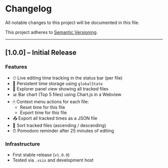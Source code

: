 # Changelog

All notable changes to this project will be documented in this file.

This project adheres to [Semantic Versioning](https://semver.org/).

---

## [1.0.0] – Initial Release

### Features

- ⏱ Live editing time tracking in the status bar (per file)
- 💾 Persistent time storage using `globalState`
- 📁 Explorer panel view showing all tracked files
- 📊 Bar chart (Top 5 files) using Chart.js in a Webview
- 🖱 Context menu actions for each file:
  - Reset time for this file
  - Export time for this file
- 📤 Export all tracked times as a JSON file
- 🔀 Sort tracked files (ascending / descending)
- ⏰ Pomodoro reminder after 25 minutes of editing

### Infrastructure

- First stable release (`v1.0.0`)
- Tested via `.vsix` and development host
